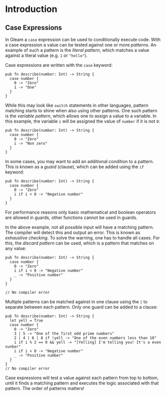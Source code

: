 # Introduction

## Case Expressions

In Gleam a `case` expression can be used to conditionally execute code. With a case expression a value can be tested against one or more _patterns_. An example of such a pattern is the _literal pattern_, which matches a value against a literal value (e.g. `1` or `"hello"`).

Case expressions are written with the `case` keyword:

```gleam
pub fn describe(number: Int) -> String {
  case number {
    0 -> "Zero"
    1 -> "One"
  }
}
```

While this may look like `switch` statements in other languages, pattern matching starts to shine when also using other patterns. One such pattern is the _variable pattern_, which allows one to assign a value to a variable. In this example, the variable `i` will be assigned the value of `number` if it is not `0`:

```gleam
pub fn describe(number: Int) -> String {
  case number {
    0 -> "Zero"
    i -> "Non zero"
  }
}
```

In some cases, you may want to add an additional condition to a pattern. This is known as a _guard_ (clause), which can be added using the `if` keyword:

```gleam
pub fn describe(number: Int) -> String {
  case number {
    0 -> "Zero"
    i if i < 0 -> "Negative number"
  }
}
```

For performance reasons only basic mathematical and boolean operators are allowed in guards, other functions cannot be used in guards.

In the above example, not all possible input will have a matching pattern. The compiler will detect this and output an error. This is known as _exhaustive checking_. To solve the warning, one has to handle all cases. For this, the _discard pattern_ can be used, which is a pattern that matches on any value:

```gleam
pub fn describe(number: Int) -> String {
  case number {
    0 -> "Zero"
    i if i < 0 -> "Negative number"
    _ -> "Positive number"
  }
}

// No compiler error
```

Multiple patterns can be matched against in one clause using the `|` to separate between each pattern. Only one guard can be added to a clause:

```gleam
pub fn describe(number: Int) -> String {
  let yell = True
  case number {
    0 -> "Zero"
    3 | 5 -> "One of the first odd prime numbers"
    2 | 4 | 6 | 8 if !yell -> "One of the even numbers less than 10"
    i if i % 2 == 0 && yell -> "[Yelling] I'm telling you! It's a even nunber"
    i if i < 0 -> "Negative number"
    _ -> "Positive number"
  }
}
// No compiler error
```

Case expressions will test a value against each pattern from top to bottom, until it finds a matching pattern and executes the logic associated with that pattern. The order of patterns matters!
